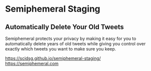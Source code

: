 # Semiphemeral Staging

## Automatically Delete Your Old Tweets

Semiphemeral protects your privacy by making it easy for you to automatically delete years of old tweets while giving you control over exactly which tweets you want to make sure you keep.

https://scidsg.github.io/semiphemeral-staging/<br>
https://semiphemeral.com
